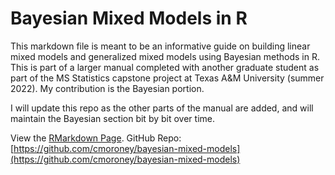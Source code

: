 # Bayesian Mixed Models in R
This markdown file is meant to be an informative guide on building linear mixed models and generalized mixed models using Bayesian methods in R. This is part of a larger manual completed with another graduate student as part of the MS Statistics capstone project at Texas A&M University (summer 2022). My contribution is the Bayesian portion.

I will update this repo as the other parts of the manual are added, and will maintain the Bayesian section bit by bit over time. 

View the [RMarkdown Page](https://cmoroney.github.io/bayesian-mixed-models/main.html).
GitHub Repo: [https://github.com/cmoroney/bayesian-mixed-models](https://github.com/cmoroney/bayesian-mixed-models)
